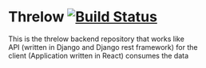 # Threlow [![Build Status](https://travis-ci.org/joemccann/dillinger.svg?branch=master)](https://travis-ci.org/joemccann/dillinger)

This is the threlow backend repository that works like<br/>
API (written in Django and Django rest framework) for the<br/> client
(Application written in React) consumes the data

